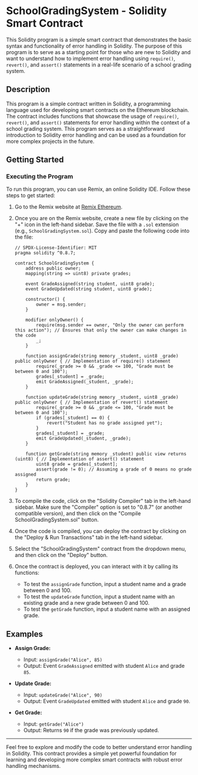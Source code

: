 # SchoolGradingSystem - Solidity Smart Contract

This Solidity program is a simple smart contract that demonstrates the basic syntax and functionality of error handling in Solidity. The purpose of this program is to serve as a starting point for those who are new to Solidity and want to understand how to implement error handling using `require()`, `revert()`, and `assert()` statements in a real-life scenario of a school grading system.

## Description

This program is a simple contract written in Solidity, a programming language used for developing smart contracts on the Ethereum blockchain. The contract includes functions that showcase the usage of `require()`, `revert()`, and `assert()` statements for error handling within the context of a school grading system. This program serves as a straightforward introduction to Solidity error handling and can be used as a foundation for more complex projects in the future.

## Getting Started

### Executing the Program

To run this program, you can use Remix, an online Solidity IDE. Follow these steps to get started:

1. Go to the Remix website at [Remix Ethereum](https://remix.ethereum.org/).

2. Once you are on the Remix website, create a new file by clicking on the "+" icon in the left-hand sidebar. Save the file with a `.sol` extension (e.g., `SchoolGradingSystem.sol`). Copy and paste the following code into the file:

    ```solidity
    // SPDX-License-Identifier: MIT
    pragma solidity ^0.8.7;

    contract SchoolGradingSystem {
        address public owner;
        mapping(string => uint8) private grades;

        event GradeAssigned(string student, uint8 grade);
        event GradeUpdated(string student, uint8 grade);

        constructor() {
            owner = msg.sender;
        }

        modifier onlyOwner() {
            require(msg.sender == owner, "Only the owner can perform this action"); // Ensures that only the owner can make changes in the code
            _;
        }

        function assignGrade(string memory _student, uint8 _grade) public onlyOwner { // Implementation of require() statement
            require(_grade >= 0 && _grade <= 100, "Grade must be between 0 and 100");
            grades[_student] = _grade;
            emit GradeAssigned(_student, _grade);
        }

        function updateGrade(string memory _student, uint8 _grade) public onlyOwner { // Implementation of revert() statement
            require(_grade >= 0 && _grade <= 100, "Grade must be between 0 and 100");
            if (grades[_student] == 0) {
                revert("Student has no grade assigned yet");
            }
            grades[_student] = _grade;
            emit GradeUpdated(_student, _grade);
        }

        function getGrade(string memory _student) public view returns (uint8) { // Implementation of assert() statement
            uint8 grade = grades[_student];
            assert(grade != 0); // Assuming a grade of 0 means no grade assigned
            return grade;
        }
    }
    ```

3. To compile the code, click on the "Solidity Compiler" tab in the left-hand sidebar. Make sure the "Compiler" option is set to "0.8.7" (or another compatible version), and then click on the "Compile SchoolGradingSystem.sol" button.

4. Once the code is compiled, you can deploy the contract by clicking on the "Deploy & Run Transactions" tab in the left-hand sidebar.

5. Select the "SchoolGradingSystem" contract from the dropdown menu, and then click on the "Deploy" button.

6. Once the contract is deployed, you can interact with it by calling its functions:
   - To test the `assignGrade` function, input a student name and a grade between 0 and 100.
   - To test the `updateGrade` function, input a student name with an existing grade and a new grade between 0 and 100.
   - To test the `getGrade` function, input a student name with an assigned grade.

## Examples

- **Assign Grade:** 
    - Input: `assignGrade("Alice", 85)`
    - Output: Event `GradeAssigned` emitted with student `Alice` and grade `85`.

- **Update Grade:** 
    - Input: `updateGrade("Alice", 90)`
    - Output: Event `GradeUpdated` emitted with student `Alice` and grade `90`.

- **Get Grade:** 
    - Input: `getGrade("Alice")`
    - Output: Returns `90` if the grade was previously updated.

---

Feel free to explore and modify the code to better understand error handling in Solidity. This contract provides a simple yet powerful foundation for learning and developing more complex smart contracts with robust error handling mechanisms.
